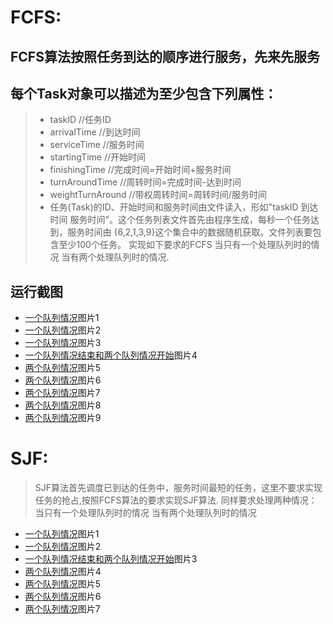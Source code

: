 # FCFS:
## FCFS算法按照任务到达的顺序进行服务，先来先服务 
## 每个Task对象可以描述为至少包含下列属性： 
> * taskID //任务ID 
> * arrivalTime //到达时间 
> * serviceTime //服务时间 
> * startingTime //开始时间 
> * finishingTime //完成时间=开始时间+服务时间 
> * turnAroundTime //周转时间=完成时间-达到时间 
> * weightTurnAround //带权周转时间=周转时间/服务时间 
> * 任务(Task)的ID、开始时间和服务时间由文件读入，形如"taskID 到达时间 服务时间"。这个任务列表文件首先由程序生成，每秒一个任务达到，服务时间由        {6,2,1,3,9}这个集合中的数据随机获取。文件列表要包含至少100个任务。 实现如下要求的FCFS 当只有一个处理队列时的情况 当有两个处理队列时的情况.
## 运行截图
* [一个队列情况](https://github.com/tzwglike321/MyProject/blob/master/JavaPractice3/fcfs_img/p1.png)图片1
* [一个队列情况](https://github.com/tzwglike321/MyProject/blob/master/JavaPractice3/fcfs_img/p2.png)图片2
* [一个队列情况](https://github.com/tzwglike321/MyProject/blob/master/JavaPractice3/fcfs_img/p3.png)图片3
* [一个队列情况结束和两个队列情况开始](https://github.com/tzwglike321/MyProject/blob/master/JavaPractice3/fcfs_img/p4.png)图片4
* [两个队列情况](https://github.com/tzwglike321/MyProject/blob/master/JavaPractice3/fcfs_img/p5.png)图片5
* [两个队列情况](https://github.com/tzwglike321/MyProject/blob/master/JavaPractice3/fcfs_img/p6.png)图片6
* [两个队列情况](https://github.com/tzwglike321/MyProject/blob/master/JavaPractice3/fcfs_img/p7.png)图片7
* [两个队列情况](https://github.com/tzwglike321/MyProject/blob/master/JavaPractice3/fcfs_img/p8.png)图片8
* [两个队列情况](https://github.com/tzwglike321/MyProject/blob/master/JavaPractice3/fcfs_img/p9.png)图片9
# SJF:
> SJF算法首先调度已到达的任务中，服务时间最短的任务，这里不要求实现任务的抢占,按照FCFS算法的要求实现SJF算法. 同样要求处理两种情况： 当只有一个处理队列时的情况 当有两个处理队列时的情况
* [一个队列情况](https://github.com/tzwglike321/MyProject/blob/master/JavaPractice3/sjf_img/p1.png)图片1
* [一个队列情况](https://github.com/tzwglike321/MyProject/blob/master/JavaPractice3/sjf_img/p2.png)图片2
* [一个队列情况结束和两个队列情况开始](https://github.com/tzwglike321/MyProject/blob/master/JavaPractice3/sjf_img/p3.png)图片3
* [两个队列情况](https://github.com/tzwglike321/MyProject/blob/master/JavaPractice3/sjf_img/p4.png)图片4
* [两个队列情况](https://github.com/tzwglike321/MyProject/blob/master/JavaPractice3/sjf_img/p5.png)图片5
* [两个队列情况](https://github.com/tzwglike321/MyProject/blob/master/JavaPractice3/sjf_img/p6.png)图片6
* [两个队列情况](https://github.com/tzwglike321/MyProject/blob/master/JavaPractice3/sjf_img/p7.png)图片7
